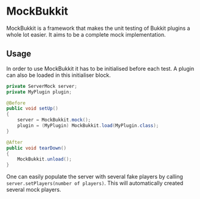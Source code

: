 # MockBukkit
MockBukkit is a framework that makes the unit testing of Bukkit plugins a whole lot easier.
It aims to be a complete mock implementation.

## Usage
In order to use MockBukkit it has to be initialised before each test.
A plugin can also be loaded in this initialiser block.

```java
private ServerMock server;
private MyPlugin plugin;

@Before
public void setUp()
{
	server = MockBukkit.mock();
	plugin = (MyPlugin) MockBukkit.load(MyPlugin.class);
}

@After
public void tearDown()
{
	MockBukkit.unload();
}
```

One can easily populate the server with several fake players by calling ```server.setPlayers(number of players)```.
This will automatically created several mock players.
